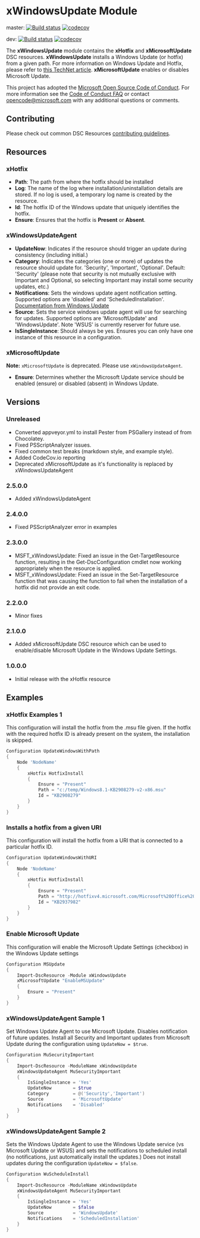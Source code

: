 # xWindowsUpdate Module

master: [![Build status](https://ci.appveyor.com/api/projects/status/t4bw4lnmxy1dg3ys/branch/master?svg=true)](https://ci.appveyor.com/project/PowerShell/xwindowsupdate/branch/master)
[![codecov](https://codecov.io/gh/PowerShell/xWindowsUpdate/branch/master/graph/badge.svg)](https://codecov.io/gh/PowerShell/xWindowsUpdate)

dev: [![Build status](https://ci.appveyor.com/api/projects/status/t4bw4lnmxy1dg3ys/branch/dev?svg=true)](https://ci.appveyor.com/project/PowerShell/xwindowsupdate/branch/dev)
[![codecov](https://codecov.io/gh/PowerShell/xWindowsUpdate/branch/dev/graph/badge.svg)](https://codecov.io/gh/PowerShell/xWindowsUpdate)

The **xWindowsUpdate** module contains the **xHotfix** and
**xMicrosoftUpdate** DSC resources.  **xWindowsUpdate** installs a
Windows Update (or hotfix) from a given path. For more information on
Windows Update and Hotfix, please refer to
[this TechNet article](http://technet.microsoft.com/en-us/library/cc750077.aspx).
**xMicrosoftUpdate** enables or disables Microsoft Update.

This project has adopted the [Microsoft Open Source Code of Conduct](https://opensource.microsoft.com/codeofconduct/).
For more information see the [Code of Conduct FAQ](https://opensource.microsoft.com/codeofconduct/faq/)
or contact [opencode@microsoft.com](mailto:opencode@microsoft.com) with any
additional questions or comments.

## Contributing

Please check out common DSC Resources
[contributing guidelines](https://github.com/PowerShell/DscResource.Kit/blob/master/CONTRIBUTING.md).

## Resources

### xHotfix

* **Path**: The path from where the hotfix should be installed
* **Log**: The name of the log where installation/uninstallation details
    are stored.
    If no log is used, a temporary log name is created by the resource.
* **Id**: The hotfix ID of the Windows update that uniquely identifies
    the hotfix.
* **Ensure**: Ensures that the hotfix is **Present** or **Absent**.

### xWindowsUpdateAgent

* **UpdateNow**: Indicates if the resource should trigger an update during
    consistency (including initial.)
* **Category**: Indicates the categories (one or more) of updates the resource
    should update for.  'Security', 'Important', 'Optional'.
    Default: 'Security' (please note that security is not mutually
    exclusive with Important and Optional, so selecting Important may
    install some security updates, etc.)
* **Notifications**: Sets the windows update agent notification setting.
    Supported options are 'disabled' and 'ScheduledInstallation'.
    [Documentation from Windows Update](https://msdn.microsoft.com/en-us/library/windows/desktop/aa385806%28v=vs.85%29.aspx?f=255&MSPPError=-2147217396)
* **Source**: Sets the service windows update agent will use for searching
    for updates.  Supported options are 'MicrosoftUpdate' and 'WindowsUpdate'.
    Note 'WSUS' is currently reserver for future use.
* **IsSingleInstance**: Should always be yes.  Ensures you can only have
    one instance of this resource in a configuration.

### xMicrosoftUpdate

**Note:** `xMicrosoftUpdate` is deprecated.  Please use `xWindowsUpdateAgent`.

* **Ensure**: Determines whether the Microsoft Update service should be
    enabled (ensure) or disabled (absent) in Windows Update.

## Versions

### Unreleased

* Converted appveyor.yml to install Pester from PSGallery instead of from
    Chocolatey.
* Fixed PSScriptAnalyzer issues.
* Fixed common test breaks (markdown style, and example style).
* Added CodeCov.io reporting
* Deprecated xMicrosoftUpdate as it's functionality is replaced by xWindowsUpdateAgent

### 2.5.0.0

* Added xWindowsUpdateAgent

### 2.4.0.0

* Fixed PSScriptAnalyzer error in examples

### 2.3.0.0

* MSFT_xWindowsUpdate: Fixed an issue in the Get-TargetResource function,
    resulting in the Get-DscConfiguration cmdlet now working appropriately
    when the resource is applied.
* MSFT_xWindowsUpdate: Fixed an issue in the Set-TargetResource function
    that was causing the function to fail when the installation of a hotfix
    did not provide an exit code.

### 2.2.0.0

* Minor fixes

### 2.1.0.0

* Added xMicrosoftUpdate DSC resource which can be used to enable/disable
    Microsoft Update in the Windows Update Settings.

### 1.0.0.0

* Initial release with the xHotfix resource

## Examples

### xHotfix Examples 1

This configuration will install the hotfix from the .msu file given.
If the hotfix with the required hotfix ID is already present on the system,
the installation is skipped.

```powershell
Configuration UpdateWindowsWithPath
{
    Node 'NodeName'
    {
        xHotfix HotfixInstall
        {
            Ensure = "Present"
            Path = "c:/temp/Windows8.1-KB2908279-v2-x86.msu"
            Id = "KB2908279"
        }
    }
}
```

### Installs a hotfix from a given URI

This configuration will install the hotfix from a URI that is connected to
a particular hotfix ID.

```powershell
Configuration UpdateWindowsWithURI
{
    Node 'NodeName'
    {
        xHotfix HotfixInstall
        {
            Ensure = "Present"
            Path = "http://hotfixv4.microsoft.com/Microsoft%20Office%20SharePoint%20Server%202007/sp2/officekb956056fullfilex64glb/12.0000.6327.5000/free/358323_intl_x64_zip.exe"
            Id = "KB2937982"
        }
    }
}
```

### Enable Microsoft Update

This configuration will enable the Microsoft Update Settings (checkbox) in
the Windows Update settings

```powershell
Configuration MSUpdate
{
    Import-DscResource -Module xWindowsUpdate
    xMicrosoftUpdate "EnableMSUpdate"
    {
        Ensure = "Present"
    }
}
```

### xWindowsUpdateAgent Sample 1

Set Windows Update Agent to use Microsoft Update.  Disables notification of
future updates.  Install all Security and Important updates from Microsoft
Update during the configuration using `UpdateNow = $true`.

```PowerShell
Configuration MuSecurityImportant
{
    Import-DscResource -ModuleName xWindowsUpdate
    xWindowsUpdateAgent MuSecurityImportant
    {
        IsSingleInstance = 'Yes'
        UpdateNow        = $true
        Category         = @('Security','Important')
        Source           = 'MicrosoftUpdate'
        Notifications    = 'Disabled'
    }
}
```

### xWindowsUpdateAgent Sample 2

Sets the Windows Update Agent to use the Windows Update service
(vs Microsoft Update or WSUS) and sets the notifications to scheduled install
(no notifications, just automatically install the updates.)  Does not install
updates during the configuration `UpdateNow = $false`.

```PowerShell
Configuration WuScheduleInstall
{
    Import-DscResource -ModuleName xWindowsUpdate
    xWindowsUpdateAgent MuSecurityImportant
    {
        IsSingleInstance = 'Yes'
        UpdateNow        = $false
        Source           = 'WindowsUpdate'
        Notifications    = 'ScheduledInstallation'
    }
}
```
